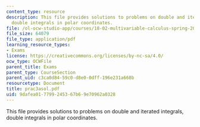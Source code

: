 ```yaml
---
content_type: resource
description: This file provides solutions to problems on double and iterated integrals,
  double integrals in polar coordinates.
file: /ol-ocw-studio-app/courses/18-02-multivariable-calculus-spring-2006/9dafea017799245367b69e70962a0328_prac3asol.pdf
file_size: 64079
file_type: application/pdf
learning_resource_types:
- Exams
license: https://creativecommons.org/licenses/by-nc-sa/4.0/
ocw_type: OCWFile
parent_title: Exams
parent_type: CourseSection
parent_uid: c3ca0d84-59c0-d8e0-0dff-196e231a668b
resourcetype: Document
title: prac3asol.pdf
uid: 9dafea01-7799-2453-67b6-9e70962a0328
---
```

This file provides solutions to problems on double and iterated integrals, double integrals in polar coordinates.